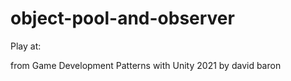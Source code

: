 # object-pool-and-observer

Play at:

from Game Development Patterns with Unity 2021 by david baron
